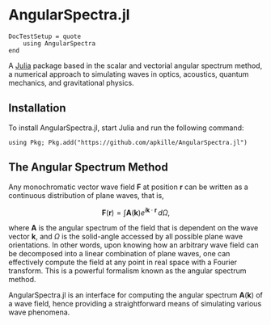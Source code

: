 # AngularSpectra.jl

```@meta
DocTestSetup = quote
    using AngularSpectra
end
```

A [Julia](https://julialang.org) package based in the scalar and vectorial angular spectrum method, a numerical approach to simulating waves in optics, acoustics, quantum mechanics, and gravitational physics.

## Installation

To install AngularSpectra.jl, start Julia and run the following command:

```
using Pkg; Pkg.add("https://github.com/apkille/AngularSpectra.jl")
```

## The Angular Spectrum Method

Any monochromatic vector wave field $\mathbf{F}$ at position $\mathbf{r}$ can be written as a continuous distribution of plane waves, that is,

$$\mathbf{F}(\mathbf{r}) = \int \mathbf{A}(\mathbf{k}) e^{i\mathbf{k}\cdot \mathbf{r}} \,d\Omega,$$

where $\mathbf{A}$ is the angular spectrum of the field that is dependent on the wave vector $\mathbf{k}$, and $\Omega$ is the solid-angle accessed by all possible plane wave orientations. In other words, upon knowing how an arbitrary wave field can be decomposed into a linear combination of plane waves, one can effectively compute the field at any point in real space with a Fourier transform. This is a powerful formalism known as the angular spectrum method.

AngularSpectra.jl is an interface for computing the angular spectrum $\mathbf{A}(\mathbf{k})$ of a wave field, hence providing a straightforward means of simulating various wave phenomena.